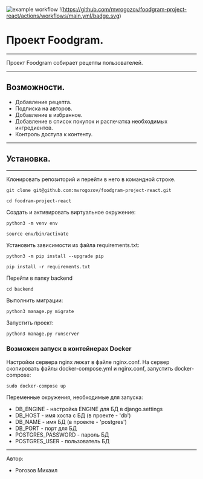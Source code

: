 ![example workflow](https://github.com/mvrogozov/yamdb_final/actions/workflows/yamdb_workflow.yml/badge.svg)
!(https://github.com/mvrogozov/foodgram-project-react/actions/workflows/main.yml/badge.svg)
# Проект Foodgram.
***
Проект Foodgram собирает рецепты пользователей.
***

## Возможности.

* Добавление рецепта.
* Подписка на авторов.
* Добавление в избранное.
* Добавление в список покупок и распечатка необходимых ингредиентов.
* Контроль доступа к контенту.
***

## Установка.
***
Клонировать репозиторий и перейти в него в командной строке.

```
git clone git@github.com:mvrogozov/foodgram-project-react.git
```
```
cd foodram-project-react
```

Cоздать и активировать виртуальное окружение:

```
python3 -m venv env
```

```
source env/bin/activate
```

Установить зависимости из файла requirements.txt:

```
python3 -m pip install --upgrade pip
```

```
pip install -r requirements.txt
```

Перейти в папку backend

```
cd backend
```

Выполнить миграции:

```
python3 manage.py migrate
```

Запустить проект:

```
python3 manage.py runserver
```
### Возможен запуск в контейнерах Docker

Настройки сервера nginx лежат в файле nginx.conf.
На сервер скопировать файлы docker-compose.yml и nginx.conf, запустить docker-compose:
```
sudo docker-compose up
```
Переменные окружения, необходимые для запуска:

* DB_ENGINE - настройка ENGINE для БД в django.settings
* DB_HOST - имя хоста с БД (в проекте - 'db')
* DB_NAME - имя БД (в проекте - 'postgres')
* DB_PORT - порт для БД
* POSTGRES_PASSWORD - пароль БД
* POSTGRES_USER - пользователь БД

***
Автор:
* Рогозов Михаил